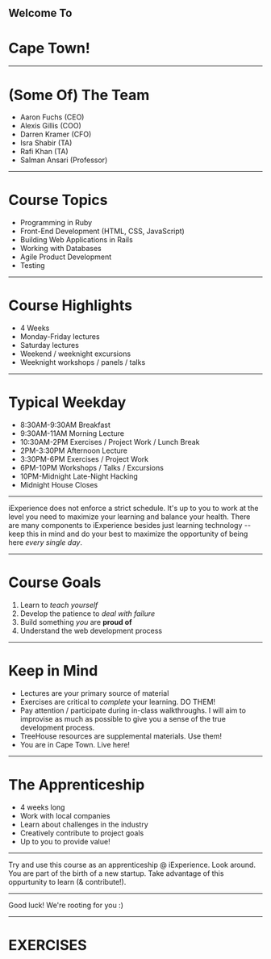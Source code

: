 ## Welcome To 
# Cape Town!

---

# (Some Of) The Team

* Aaron Fuchs (CEO)
* Alexis Gillis (COO)
* Darren Kramer (CFO)
* Isra Shabir (TA)
* Rafi Khan (TA)
* Salman Ansari (Professor)

---

# Course Topics

* Programming in Ruby
* Front-End Development (HTML, CSS, JavaScript)
* Building Web Applications in Rails
* Working with Databases
* Agile Product Development
* Testing

---

# Course Highlights

* 4 Weeks
* Monday-Friday lectures
* Saturday lectures
* Weekend / weeknight excursions
* Weeknight workshops / panels / talks

---

# Typical Weekday

* 8:30AM-9:30AM Breakfast
* 9:30AM-11AM Morning Lecture
* 10:30AM-2PM Exercises / Project Work / Lunch Break
* 2PM-3:30PM Afternoon Lecture
* 3:30PM-6PM Exercises / Project Work
* 6PM-10PM Workshops / Talks / Excursions
* 10PM-Midnight Late-Night Hacking
* Midnight House Closes

---

iExperience does not enforce a strict schedule. It's up to you to work at the level you need to maximize your learning and balance your health. There are many components to iExperience besides just learning technology -- keep this in mind and do your best to maximize the opportunity of being here *every single day*.

---

# Course Goals

1. Learn to *teach yourself*
2. Develop the patience to *deal with failure*
3. Build something *you* are **proud of**
4. Understand the web development process

---

# Keep in Mind

* Lectures are your primary source of material
* Exercises are critical to *complete* your learning. DO THEM!
* Pay attention / participate during in-class walkthroughs. I will aim to improvise as much as possible to give you a sense of the true development process.
* TreeHouse resources are supplemental materials. Use them!
* You are in Cape Town. Live here!

---

# The Apprenticeship

* 4 weeks long
* Work with local companies
* Learn about challenges in the industry
* Creatively contribute to project goals
* Up to you to provide value!

---

Try and use this course as an apprenticeship @ iExperience. Look around. You are part of the birth of a new startup. Take advantage of this oppurtunity to learn (& contribute!).

---

Good luck! We're rooting for you :)

---

# EXERCISES
